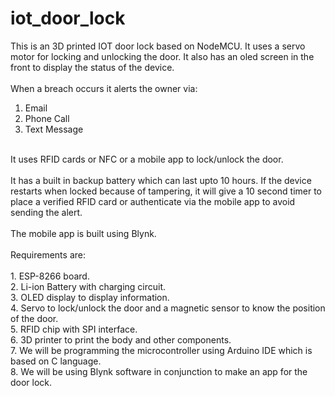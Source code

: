 # iot_door_lock

This is an 3D printed IOT door lock based on NodeMCU. It uses a servo motor for locking and unlocking the door. It also has an oled screen in the front to display the status of the device.
<br><br>
When a breach occurs it alerts the owner via:<br>
1. Email
2. Phone Call
3. Text Message

<br>
It uses RFID cards or NFC or a mobile app to lock/unlock the door.
<br>

<br>
It has a built in backup battery which can last upto 10 hours. If the device restarts when locked because of tampering, it will give a 10 second timer to place a verified RFID card or authenticate via the mobile app to avoid sending the alert.
<br>
<br>
The mobile app is built using Blynk.
<br><br>
Requirements are:
<br><br>
1. ESP-8266 board.<br>
2. Li-ion Battery with charging circuit.<br>
3. OLED display to display information.<br>
4. Servo to lock/unlock the door and a magnetic sensor to know the position of
the door.<br>
5. RFID chip with SPI interface.<br>
6. 3D printer to print the body and other
components.<br>
7. We will be programming the
microcontroller using Arduino IDE which is
based on C language.<br>
8. We will be using Blynk software in
conjunction to make an app for the door
lock.<br>

